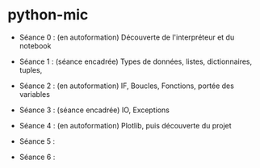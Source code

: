 # python-mic

  - Séance 0 : (en autoformation) Découverte de l'interpréteur et du notebook

  - Séance 1 : (séance encadrée) Types de données, listes, dictionnaires, tuples,

  - Séance 2 : (en autoformation) IF, Boucles, Fonctions, portée des variables

  - Séance 3 : (séance encadrée) IO, Exceptions

  - Séance 4 : (en autoformation) Plotlib, puis découverte du projet

  - Séance 5 :

  - Séance 6 :

